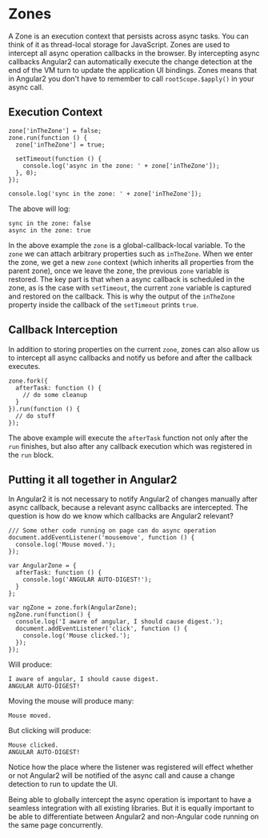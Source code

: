 # Zones

A Zone is an execution context that persists across async tasks. You can think of it as thread-local storage for
JavaScript. Zones are used to intercept all async operation callbacks in the browser. By intercepting async
callbacks Angular2 can automatically execute the change detection at the end of the VM turn to update the application
UI bindings. Zones means that in Angular2 you don't have to remember to call `rootScope.$apply()` in your async call.

## Execution Context

```
zone['inTheZone'] = false;
zone.run(function () {
  zone['inTheZone'] = true;

  setTimeout(function () {
    console.log('async in the zone: ' + zone['inTheZone']);
  }, 0);
});

console.log('sync in the zone: ' + zone['inTheZone']);
```

The above will log:

```
sync in the zone: false
async in the zone: true
```

In the above example the `zone` is a global-callback-local variable. To the `zone`  we can attach arbitrary properties
such as `inTheZone`.  When we enter the zone, we get a new `zone` context (which inherits all properties from the
parent zone), once we leave the zone, the previous `zone` variable is restored. The key part is that when a async
callback is scheduled in the zone, as is the case with `setTimeout`, the current `zone` variable is captured and
restored on the callback. This is why the output of the `inTheZone` property inside the callback of the `setTimeout`
prints `true`.


## Callback Interception

In addition to storing properties on the current `zone`, zones can also allow us to intercept all async callbacks
and notify us before and after the callback executes.

```
zone.fork({
  afterTask: function () {
    // do some cleanup
  }
}).run(function () {
  // do stuff
});
```

The above example will execute the `afterTask` function not only after the `run` finishes, but also after any callback
execution which was registered in the `run` block.

## Putting it all together in Angular2

In Angular2 it is not necessary to notify Angular2 of changes manually after async callback, because a relevant
async callbacks are intercepted. The question is how do we know which callbacks are Angular2 relevant?

```
/// Some other code running on page can do async operation
document.addEventListener('mousemove', function () {
  console.log('Mouse moved.');
});

var AngularZone = {
  afterTask: function () {
    console.log('ANGULAR AUTO-DIGEST!');
  }
};

var ngZone = zone.fork(AngularZone);
ngZone.run(function() {
  console.log('I aware of angular, I should cause digest.');
  document.addEventListener('click', function () {
    console.log('Mouse clicked.');
  });
});
```

Will produce:

```
I aware of angular, I should cause digest.
ANGULAR AUTO-DIGEST!
```

Moving the mouse will produce many:
```
Mouse moved.
```

But clicking will produce:
```
Mouse clicked.
ANGULAR AUTO-DIGEST!
```

Notice how the place where the listener was registered will effect whether or not Angular2 will be notified of the
async call and cause a change detection to run to update the UI.

Being able to globally intercept the async operation is important to have a seamless integration with all existing
libraries. But it is equally important to be able to differentiate between Angular2 and non-Angular code running
on the same page concurrently.
